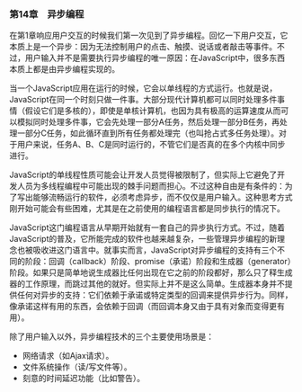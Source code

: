 ### 第14章　异步编程

在第1章响应用户交互的时候我们第一次见到了异步编程。回忆一下用户交互，它本质上是一个异步：因为无法控制用户的点击、触摸、说话或者敲击等事件。不过，用户输入并不是需要执行异步编程的唯一原因：在JavaScript中，很多东西本质上都是由异步编程实现的。

当一个JavaScript应用在运行的时候，它会以单线程的方式运行。也就是说，JavaScript在同一个时刻只做一件事。大部分现代计算机都可以同时处理多件事情（假设它们是多核的），即使是单核计算机，也因为具有极高的运算速度从而可以模拟同时处理多件事，它会先处理一部分A任务，然后处理一部分B任务，再处理一部分C任务，如此循环直到所有任务都处理完（也叫抢占式多任务处理）。对于用户来说，任务A、B、C是同时运行的，不管它们是否真的在多个内核中同步进行。

JavaScript的单线程性质可能会让开发人员觉得被限制了，但实际上它避免了开发人员为多线程编程中可能出现的棘手问题而担心。不过这种自由是有条件的：为了写出能够流畅运行的软件，必须考虑异步，而不仅仅是用户输入。这种思考方式刚开始可能会有些困难，尤其是在之前使用的编程语言都是同步执行的情况下。

JavaScript这门编程语言从早期开始就有一套自己的异步执行方式。不过，随着JavaScript的普及，它所能完成的软件也越来越复杂，一些管理异步编程的新理念也被吸收进这门语言中。就事实而言，JavaScript对异步编程的支持有三个不同的阶段：回调（callback）阶段、promise（承诺）阶段和生成器（generator）阶段。如果只是简单地说生成器比任何出现在它之前的阶段都好，那么只了释生成器的工作原理，而跳过其他的就好。但实际上并不是这么简单。生成器本身并不提供任何对异步的支持：它们依赖于承诺或特定类型的回调来提供异步行为。同样，像承诺这样有用的东西，会依赖于回调（而回调本身又由于具有对象而变得更有用）。

除了用户输入以外，异步编程技术的三个主要使用场景是：

+ 网络请求（如Ajax请求）。
+ 文件系统操作（读/写文件等）。
+ 刻意的时间延迟功能（比如警告）。

